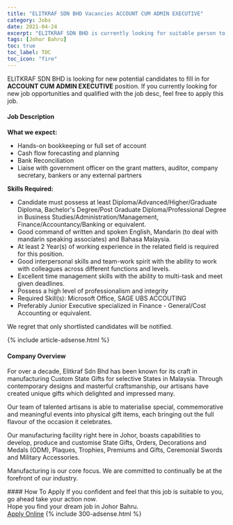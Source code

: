 ```yaml
---
title: "ELITKRAF SDN BHD Vacancies ACCOUNT CUM ADMIN EXECUTIVE" 
category: Jobs 
date: 2021-04-24 
excerpt: "ELITKRAF SDN BHD is currently looking for suitable person to fill in the ACCOUNT CUM ADMIN EXECUTIVE which based in Johor Bahru" 
tags: [Johor Bahru] 
toc: true 
toc_label: TOC 
toc_icon: "fire" 
--- 
```


<p>ELITKRAF SDN BHD is looking for new potential candidates to fill in for <b>ACCOUNT CUM ADMIN EXECUTIVE</b> position. If you currently looking for new job opportunities and qualified with the job desc, feel free to apply this job.
</p><div><div><h4>Job Description</h4></div><div><div><span><div><p><strong>What we expect:</strong></p><ul><li>Hands-on bookkeeping or full set of account</li><li>Cash flow forecasting and planning</li><li>Bank Reconciliation</li><li>Liaise with government officer on the grant matters, auditor, company secretary, bankers or any external partners</li></ul><p><strong>Skills Required:&#160;</strong></p><ul><li>Candidate must possess at least Diploma/Advanced/Higher/Graduate Diploma, Bachelor's Degree/Post Graduate Diploma/Professional Degree in Business Studies/Administration/Management, Finance/Accountancy/Banking or equivalent.</li><li>Good command of written and spoken English, Mandarin (to deal with mandarin speaking associates) and Bahasa Malaysia.</li><li>At least 2&#160;Year(s) of working experience in the related field is required for this position.</li><li>Good interpersonal skills and team-work spirit with the ability to work with colleagues across different functions and levels.</li><li>Excellent time management skills with the ability to multi-task and meet given deadlines.</li><li>Possess a high level of professionalism and integrity</li><li>Required Skill(s): Microsoft Office, SAGE UBS ACCOUTING</li><li>Preferably Junior Executive specialized in Finance - General/Cost Accounting or equivalent.</li></ul><p>We regret that only shortlisted candidates will be notified.</p></div></span></div></div></div> 
{% include article-adsense.html %} 
<div><div><h4>Company Overview</h4></div><div><div><span><div><p>For over a decade, Elitkraf Sdn Bhd has been known for its craft in manufacturing Custom State Gifts for selective States in Malaysia. Through contemporary designs and masterful craftsmanship, our artisans have created unique gifts which delighted and impressed many.</p><p>Our team of talented artisans is able to materialise special, commemorative and meaningful events into physical gift items, each bringing out the full flavour of the occasion it celebrates.</p><p>Our manufacturing facility right here in Johor, boasts capabilities to develop, produce and customise State Gifts, Orders, Decorations and Medals (ODM), Plaques, Trophies, Premiums and Gifts, Ceremonial Swords and Military Accessories.</p><p>Manufacturing is our core focus. We are committed to continually be at the forefront of our industry.</p></div></span></div></div></div> 
#### How To Apply 
If you confident and feel that this job is suitable to you, go ahead take your action now. <br/> 
Hope you find your dream job in Johor Bahru. <br/> 
<a href="https://www.jobstreet.com.my/en/job/account-cum-admin-executive-4545271?jobId=jobstreet-my-job-4545271&" class="btn btn--info" target="_blank" rel="nofollow noopenner">Apply Online</a> 
{% include 300-adsense.html %} 